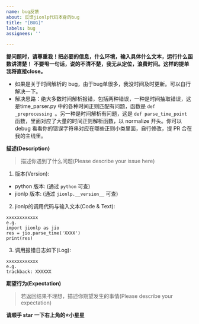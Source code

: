 ```yaml
---
name: bug反馈
about: 反馈jionlp代码本身的bug
title: "[BUG]"
labels: bug
assignees: ''

---
```

**提问题时，请尊重我！把必要的信息，什么环境，输入具体什么文本，运行什么函数讲清楚！**
**不要甩一句话，说的不清不楚，我无从定位，浪费时间。这样的提单我将直接close。**

- 如果是关于时间解析的 bug，由于bug单很多，我没时间及时更新。可以自行解决一下。
- 解决思路：绝大多数时间解析报错，包括两种错误，一种是时间抽取错误，这是time_parser.py 中的各种时间正则匹配有问题，函数是 `def _preprocessing `。另一种是时间解析有问题，这是 `def parse_time_point` 函数，里面对应了大量的时间正则解析函数，以 normalize 开头。你可以 debug 看看你的错误字符串对应在哪些正则小类里面，自行修改，提 PR 合在我的主线里。 

**描述(Description)**

> 描述你遇到了什么问题(Please describe your issue here)

1. 版本(Version):
- python 版本: (通过 `python` 可查)
- jionlp 版本: (通过 `jionlp.__version__` 可查)

2. jionlp的调用代码与输入文本(Code & Text):
```
xxxxxxxxxxxx
e.g.
import jionlp as jio
res = jio.parse_time('XXXX')
print(res)
```

3. 调用报错日志如下(Log):
```
xxxxxxxxxxxx
e.g.
trackback: XXXXXX
```


**期望行为(Expectation)**

> 若返回结果不理想，描述你期望发生的事情(Please describe your expectation)


**请顺手 star 一下右上角的⭐小星星**

